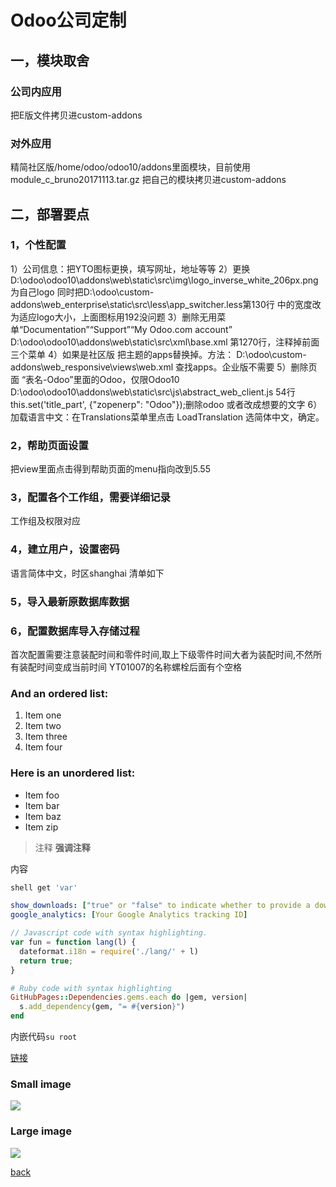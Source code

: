 # Odoo公司定制

## 一，模块取舍
### 公司内应用
把E版文件拷贝进custom-addons
### 对外应用 
精简社区版/home/odoo/odoo10/addons里面模块，目前使用module_c_bruno20171113.tar.gz
把自己的模块拷贝进custom-addons

## 二，部署要点
### 1，个性配置
   1）公司信息：把YTO图标更换，填写网址，地址等等
   2）更换D:\odoo\odoo10\addons\web\static\src\img\logo_inverse_white_206px.png为自己logo
   同时把D:\odoo\custom-addons\web_enterprise\static\src\less\app_switcher.less第130行 中的宽度改为适应logo大小，上面图标用192没问题
   3）删除无用菜单“Documentation”“Support”“My Odoo.com account”
   D:\odoo\odoo10\addons\web\static\src\xml\base.xml  第1270行，注释掉前面三个菜单
   4）如果是社区版 把主题的apps替换掉。方法： D:\odoo\custom-addons\web_responsive\views\web.xml 查找apps。企业版不需要
   5）删除页面 “表名-Odoo”里面的Odoo，仅限Odoo10
   D:\odoo\odoo10\addons\web\static\src\js\abstract_web_client.js    54行
   this.set('title_part', {"zopenerp": "Odoo"});删除odoo 或者改成想要的文字
   6）加载语言中文：在Translations菜单里点击 LoadTranslation 选简体中文，确定。
### 2，帮助页面设置
   把view里面点击得到帮助页面的menu指向改到5.55
### 3，配置各个工作组，需要详细记录
   工作组及权限对应

### 4，建立用户，设置密码
   语言简体中文，时区shanghai
   清单如下

### 5，导入最新原数据库数据

### 6，配置数据库导入存储过程

首次配置需要注意装配时间和零件时间,取上下级零件时间大者为装配时间,不然所有装配时间变成当前时间
YT01007的名称螺栓后面有个空格

### And an ordered list:
1.  Item one
1.  Item two
1.  Item three
1.  Item four

### Here is an unordered list:
*   Item foo
*   Item bar
*   Item baz
*   Item zip

> 注释
> **强调注释**

内容

```sh
shell get 'var'
```

```yml
show_downloads: ["true" or "false" to indicate whether to provide a download URL]
google_analytics: [Your Google Analytics tracking ID]
```

```js
// Javascript code with syntax highlighting.
var fun = function lang(l) {
  dateformat.i18n = require('./lang/' + l)
  return true;
}
```

```ruby
# Ruby code with syntax highlighting
GitHubPages::Dependencies.gems.each do |gem, version|
  s.add_dependency(gem, "= #{version}")
end
```

内嵌代码`su root`

[链接](http://123.com/art/abc.htm)

### Small image

![](https://assets-cdn.github.com/images/icons/emoji/octocat.png)

### Large image

![](https://guides.github.com/activities/hello-world/branching.png)

[back](../)